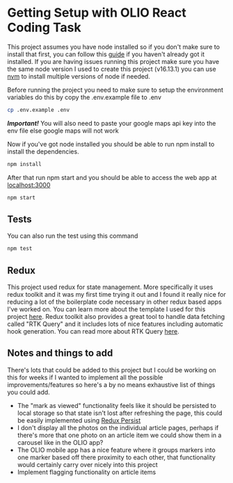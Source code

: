 # Getting Setup with OLIO React Coding Task

This project assumes you have node installed so if you don't make sure to install that first, you can follow this [guide](https://kinsta.com/blog/how-to-install-node-js/) if you haven't already got it installed. If you are having issues running this project make sure you have the same node version I used to create this project (v16.13.1) you can use [nvm](https://github.com/nvm-sh/nvm) to install multiple versions of node if needed.

Before running the project you need to make sure to setup the environment variables do this by copy the .env.example file to .env

```sh
cp .env.example .env
```

***Important!*** You will also need to paste your google maps api key into the env file else google maps will not work

Now if you've got node installed you should be able to run npm install to install the dependencies.

```sh
npm install
```

After that run npm start and you should be able to access the web app at [localhost:3000](http://localhost:3000)

```sh
npm start
```

## Tests

You can also run the test using this command

```sh
npm test
```

## Redux

This project used redux for state management. More specifically it uses redux toolkit and it was my first time trying it out and I found it really nice for reducing a lot of the boilerplate code necessary in other redux based apps I've worked on. You can learn more about the template I used for this project [here](https://redux-toolkit.js.org/introduction/getting-started). Redux toolkit also provides a great tool to handle data fetching called "RTK Query" and it includes lots of nice features including automatic hook generation. You can read more about RTK Query [here](https://redux-toolkit.js.org/tutorials/rtk-query).

## Notes and things to add

There's lots that could be added to this project but I could be working on this for weeks if I wanted to implement all the possible improvements/features so here's a by no means exhaustive list of things you could add.

- The "mark as viewed" functionality feels like it should be persisted to local storage so that state isn't lost after refreshing the page, this could be easily implemented using [Redux Persist](https://github.com/rt2zz/redux-persist)
- I don't display all the photos on the individual article pages, perhaps if there's more that one photo on an article item we could show them in a carousel like in the OLIO app?
- The OLIO mobile app has a nice feature where it groups markers into one marker based off there proximity to each other, that functionality would certainly carry over nicely into this project
- Implement flagging functionality on article items
